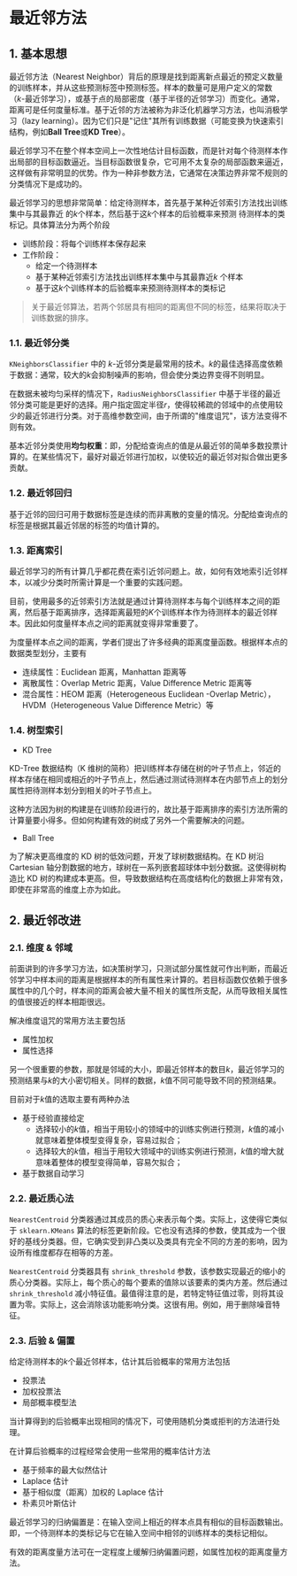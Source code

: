 # 最近邻方法

## 1. 基本思想

最近邻方法（Nearest Neighbor）背后的原理是找到距离新点最近的预定义数量的训练样本，并从这些预测标签中预测标签。样本的数量可是用户定义的常数（_k_-最近邻学习），或基于点的局部密度（基于半径的近邻学习）而变化。通常，距离可是任何度量标准。基于近邻的方法被称为非泛化机器学习方法，也叫消极学习（lazy learning）。因为它们只是"记住"其所有训练数据（可能变换为快速索引结构，例如**Ball Tree**或**KD Tree**）。

最近邻学习不在整个样本空间上一次性地估计目标函数，而是针对每个待测样本作出局部的目标函数逼近。当目标函数很复杂，它可用不太复杂的局部函数来逼近，这样做有非常明显的优势。作为一种非参数方法，它通常在决策边界非常不规则的分类情况下是成功的。

最近邻学习的思想非常简单：给定待测样本，首先基于某种近邻索引方法找出训练集中与其最靠近 的$k$个样本，然后基于这$k$个样本的后验概率来预测 待测样本的类标记。具体算法分为两个阶段

- 训练阶段：将每个训练样本保存起来
- 工作阶段：
  - 给定一个待测样本
  - 基于某种近邻索引方法找出训练样本集中与其最靠近$k$ 个样本
  - 基于这$k$个训练样本的后验概率来预测待测样本的类标记

> 关于最近邻算法，若两个邻居具有相同的距离但不同的标签，结果将取决于训练数据的排序。

### 1.1. 最近邻分类

`KNeighborsClassifier` 中的 $k$-近邻分类是最常用的技术。$k$的最佳选择高度依赖于数据：通常，较大的$k$会抑制噪声的影响，但会使分类边界变得不则明显。

在数据未被均匀采样的情况下，`RadiusNeighborsClassifier` 中基于半径的最近邻分类可能是更好的选择。用户指定固定半径$r$，使得较稀疏的邻域中的点使用较少的最近邻进行分类。对于高维参数空间，由于所谓的"维度诅咒"，该方法变得不则有效。

基本近邻分类使用**均匀权重**：即，分配给查询点的值是从最近邻的简单多数投票计算的。在某些情况下，最好对最近邻进行加权，以使较近的最近邻对拟合做出更多贡献。

### 1.2. 最近邻回归

基于近邻的回归可用于数据标签是连续的而非离散的变量的情况。分配给查询点的标签是根据其最近邻居的标签的均值计算的。

### 1.3. 距离索引

最近邻学习的所有计算几乎都花费在索引近邻问题上。故，如何有效地索引近邻样本，以减少分类时所需计算是一个重要的实践问题。

目前，使用最多的近邻索引方法就是通过计算待测样本与每个训练样本之间的距离，然后基于距离排序，选择距离最短的$K$个训练样本作为待测样本的最近邻样本。因此如何度量样本点之间的距离就变得非常重要了。

为度量样本点之间的距离，学者们提出了许多经典的距离度量函数。根据样本点的数据类型划分，主要有

- 连续属性：Euclidean 距离，Manhattan 距离等
- 离散属性：Overlap Metric 距离，Value Difference Metric 距离等
- 混合属性：HEOM 距离（Heterogeneous Euclidean -Overlap Metric），HVDM（Heterogeneous Value Difference Metric）等

### 1.4. 树型索引

- KD Tree

KD-Tree 数据结构（K 维树的简称）把训练样本存储在树的叶子节点上，邻近的样本存储在相同或相近的叶子节点上，然后通过测试待测样本在内部节点上的划分属性把待测样本划分到相关的叶子节点上。

这种方法因为树的构建是在训练阶段进行的，故比基于距离排序的索引方法所需的计算量要小得多。但如何构建有效的树成了另外一个需要解决的问题。

- Ball Tree

为了解决更高维度的 KD 树的低效问题，开发了球树数据结构。在 KD 树沿 Cartesian 轴分割数据的地方，球树在一系列嵌套超球体中划分数据。这使得树构造比 KD 树的构建成本更高。但，导致数据结构在高度结构化的数据上非常有效，即使在非常高的维度上亦为如此。

## 2. 最近邻改进

### 2.1. 维度 & 邻域

前面讲到的许多学习方法，如决策树学习，只测试部分属性就可作出判断，而最近邻学习中样本间的距离是根据样本的所有属性来计算的。若目标函数仅依赖于很多属性中的几个时，样本间的距离会被大量不相关的属性所支配，从而导致相关属性 的值很接近的样本相距很远。

解决维度诅咒的常用方法主要包括

- 属性加权
- 属性选择

另一个很重要的参数，那就是邻域的大小，即最近邻样本的数目$k$，最近邻学习的预测结果与$k$的大小密切相关。同样的数据，$k$值不同可能导致不同的预测结果。

目前对于$k$值的选取主要有两种办法

- 基于经验直接给定
  - 选择较小的$k$值，相当于用较小的领域中的训练实例进行预测，$k$值的减小就意味着整体模型变得复杂，容易过拟合；
  - 选择较大的$k$值，相当于用较大领域中的训练实例进行预测，$k$值的增大就意味着整体的模型变得简单，容易欠拟合；
- 基于数据自动学习

### 2.2. 最近质心法

`NearestCentroid` 分类器通过其成员的质心来表示每个类。实际上，这使得它类似于 `sklearn.KMeans` 算法的标签更新阶段。它也没有选择的参数，使其成为一个很好的基线分类器。但，它确实受到非凸类以及类具有完全不同的方差的影响，因为设所有维度都存在相等的方差。

`NearestCentroid` 分类器具有 `shrink_threshold` 参数，该参数实现最近的缩小的质心分类器。实际上，每个质心的每个要素的值除以该要素的类内方差。然后通过 `shrink_threshold` 减小特征值。最值得注意的是，若特定特征值过零，则将其设置为零。实际上，这会消除该功能影响分类。这很有用。例如，用于删除噪音特征。

### 2.3. 后验 & 偏置

给定待测样本的$k$个最近邻样本，估计其后验概率的常用方法包括

- 投票法
- 加权投票法
- 局部概率模型法

当计算得到的后验概率出现相同的情况下，可使用随机分类或拒判的方法进行处理。

在计算后验概率的过程经常会使用一些常用的概率估计方法

- 基于频率的最大似然估计
- Laplace 估计
- 基于相似度（距离）加权的 Laplace 估计
- 朴素贝叶斯估计

最近邻学习的归纳偏置是：在输入空间上相近的样本点具有相似的目标函数输出。即，一个待测样本的类标记与它在输入空间中相邻的训练样本的类标记相似。

有效的距离度量方法可在一定程度上缓解归纳偏置问题，如属性加权的距离度量方法。
